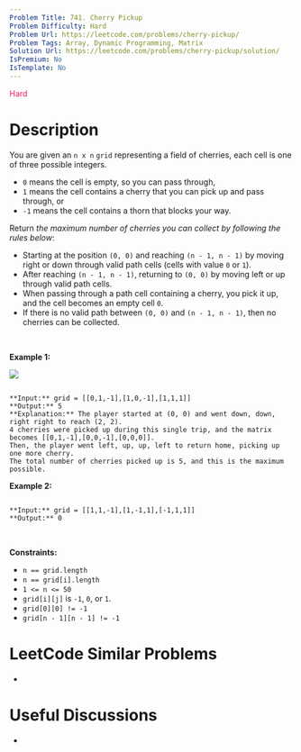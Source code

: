```yaml
---
Problem Title: 741. Cherry Pickup
Problem Difficulty: Hard
Problem Url: https://leetcode.com/problems/cherry-pickup/
Problem Tags: Array, Dynamic Programming, Matrix
Solution Url: https://leetcode.com/problems/cherry-pickup/solution/
IsPremium: No
IsTemplate: No
---
```


<span style="color: rgb(233, 30, 99);">Hard</span>

# Description

You are given an `n x n` `grid` representing a field of cherries, each cell is one of three possible integers.


* `0` means the cell is empty, so you can pass through,
* `1` means the cell contains a cherry that you can pick up and pass through, or
* `-1` means the cell contains a thorn that blocks your way.


Return *the maximum number of cherries you can collect by following the rules below*:


* Starting at the position `(0, 0)` and reaching `(n - 1, n - 1)` by moving right or down through valid path cells (cells with value `0` or `1`).
* After reaching `(n - 1, n - 1)`, returning to `(0, 0)` by moving left or up through valid path cells.
* When passing through a path cell containing a cherry, you pick it up, and the cell becomes an empty cell `0`.
* If there is no valid path between `(0, 0)` and `(n - 1, n - 1)`, then no cherries can be collected.


 


**Example 1:**


![](https://assets.leetcode.com/uploads/2020/12/14/grid.jpg)

```

**Input:** grid = [[0,1,-1],[1,0,-1],[1,1,1]]
**Output:** 5
**Explanation:** The player started at (0, 0) and went down, down, right right to reach (2, 2).
4 cherries were picked up during this single trip, and the matrix becomes [[0,1,-1],[0,0,-1],[0,0,0]].
Then, the player went left, up, up, left to return home, picking up one more cherry.
The total number of cherries picked up is 5, and this is the maximum possible.

```

**Example 2:**



```

**Input:** grid = [[1,1,-1],[1,-1,1],[-1,1,1]]
**Output:** 0

```

 


**Constraints:**


* `n == grid.length`
* `n == grid[i].length`
* `1 <= n <= 50`
* `grid[i][j]` is `-1`, `0`, or `1`.
* `grid[0][0] != -1`
* `grid[n - 1][n - 1] != -1`




# LeetCode Similar Problems

- []()

# Useful Discussions

- []()
